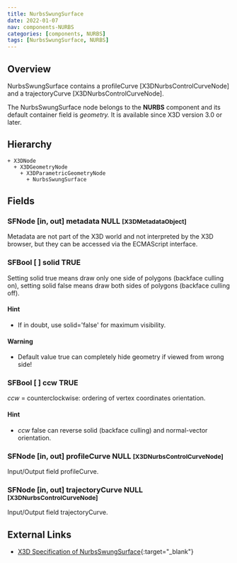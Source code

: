 ```yaml
---
title: NurbsSwungSurface
date: 2022-01-07
nav: components-NURBS
categories: [components, NURBS]
tags: [NurbsSwungSurface, NURBS]
---
```

<style>
.post h3 {
  word-spacing: 0.2em;
}
</style>

## Overview

NurbsSwungSurface contains a profileCurve [X3DNurbsControlCurveNode] and a trajectoryCurve [X3DNurbsControlCurveNode].

The NurbsSwungSurface node belongs to the **NURBS** component and its default container field is *geometry.* It is available since X3D version 3.0 or later.

## Hierarchy

```
+ X3DNode
  + X3DGeometryNode
    + X3DParametricGeometryNode
      + NurbsSwungSurface
```

## Fields

### SFNode [in, out] **metadata** NULL <small>[X3DMetadataObject]</small>

Metadata are not part of the X3D world and not interpreted by the X3D browser, but they can be accessed via the ECMAScript interface.

### SFBool [ ] **solid** TRUE

Setting solid true means draw only one side of polygons (backface culling on), setting solid false means draw both sides of polygons (backface culling off).

#### Hint

- If in doubt, use solid='false' for maximum visibility.

#### Warning

- Default value true can completely hide geometry if viewed from wrong side!

### SFBool [ ] **ccw** TRUE

*ccw* = counterclockwise: ordering of vertex coordinates orientation.

#### Hint

- *ccw* false can reverse solid (backface culling) and normal-vector orientation.

### SFNode [in, out] **profileCurve** NULL <small>[X3DNurbsControlCurveNode]</small>

Input/Output field profileCurve.

### SFNode [in, out] **trajectoryCurve** NULL <small>[X3DNurbsControlCurveNode]</small>

Input/Output field trajectoryCurve.

## External Links

- [X3D Specification of NurbsSwungSurface](https://www.web3d.org/documents/specifications/19775-1/V4.0/Part01/components/nurbs.html#NurbsSwungSurface){:target="_blank"}
